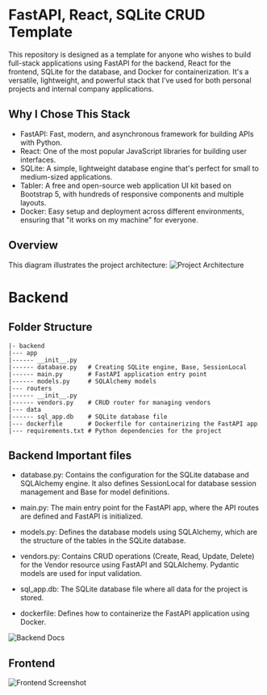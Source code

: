 # FastAPI, React, SQLite CRUD Template
This repository is designed as a template for anyone who wishes to build full-stack applications using FastAPI for the backend, React for the frontend, SQLite for the database, and Docker for containerization. It's a versatile, lightweight, and powerful stack that I've used for both personal projects and internal company applications.

## Why I Chose This Stack
- FastAPI: Fast, modern, and asynchronous framework for building APIs with Python.
- React: One of the most popular JavaScript libraries for building user interfaces.
- SQLite: A simple, lightweight database engine that's perfect for small to medium-sized applications.
- Tabler: A free and open-source web application UI kit based on Bootstrap 5, with hundreds of responsive components and multiple layouts.
- Docker: Easy setup and deployment across different environments, ensuring that "it works on my machine" for everyone.

## Overview
This diagram illustrates the project architecture:
![Project Architecture](https://github.com/Ballal65/FastAPI-SQLlite-React-Tabler--CRUD-Template-Without-authentication/blob/main/Docker%20Overview.png)

# Backend
## Folder Structure
```
|- backend
|--- app
|------ __init__.py
|------ database.py   # Creating SQLite engine, Base, SessionLocal
|------ main.py       # FastAPI application entry point
|------ models.py     # SQLAlchemy models
|--- routers
|------ __init__.py
|------ vendors.py    # CRUD router for managing vendors
|--- data
|------ sql_app.db    # SQLite database file
|--- dockerfile       # Dockerfile for containerizing the FastAPI app
|--- requirements.txt # Python dependencies for the project
```
## Backend Important files
- database.py: Contains the configuration for the SQLite database and SQLAlchemy engine. It also defines SessionLocal for database session management and Base for model definitions.

- main.py: The main entry point for the FastAPI app, where the API routes are defined and FastAPI is initialized.

- models.py: Defines the database models using SQLAlchemy, which are the structure of the tables in the SQLite database.

- vendors.py: Contains CRUD operations (Create, Read, Update, Delete) for the Vendor resource using FastAPI and SQLAlchemy. Pydantic models are used for input validation.

- sql_app.db: The SQLite database file where all data for the project is stored.

- dockerfile: Defines how to containerize the FastAPI application using Docker.

![Backend Docs](https://github.com/Ballal65/FastAPI-SQLlite-React-Tabler--CRUD-Template-Without-authentication/blob/main/Backend%20Docs.png)

## Frontend
![Frontend Screenshot](https://github.com/Ballal65/FastAPI-SQLlite-React-Tabler--CRUD-Template-Without-authentication/blob/main/Frontend%20Screenshot.png)

